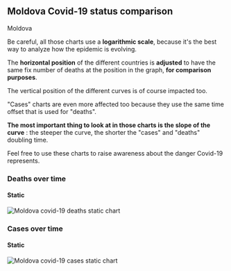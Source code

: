 ## Moldova Covid-19 status comparison 

Moldova



Be careful, all those charts use a **logarithmic scale**, because it's the best way to analyze how the epidemic is evolving.
 
The **horizontal position** of the different countries is **adjusted** to have the same fix number of deaths at the position in the graph, **for comparison purposes**.

The vertical position of the different curves is of course impacted too.

"Cases" charts are even more affected too because they use the same time offset that is used for "deaths".

**The most important thing to look at in those charts is the slope of the curve** : the steeper the curve, the shorter the "cases" and "deaths" doubling time.

Feel free to use these charts to raise awareness about the danger Covid-19 represents. 


 
### Deaths over time
 
#### Static
![Moldova covid-19 deaths static chart](https://raw.githubusercontent.com/madlag/coronavirus_study/master/notebooks/graphs/2020-03-31/countries/Moldova/2020-03-31_Moldova_deaths.png "Moldova covid-19 deaths static chart")   

 
### Cases over time
 
#### Static
![Moldova covid-19 cases static chart](https://raw.githubusercontent.com/madlag/coronavirus_study/master/notebooks/graphs/2020-03-31/countries/Moldova/2020-03-31_Moldova_cases.png "Moldova covid-19 cases static chart")   


